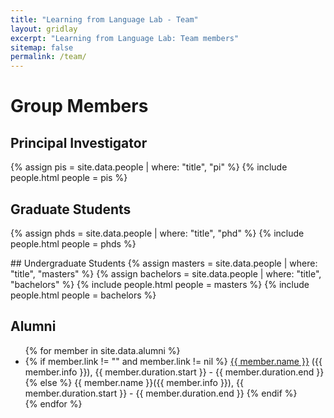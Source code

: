 ```yaml
---
title: "Learning from Language Lab - Team"
layout: gridlay
excerpt: "Learning from Language Lab: Team members"
sitemap: false
permalink: /team/
---
```


# Group Members


## Principal Investigator
{% assign pis = site.data.people | where: "title", "pi"  %}
{% include people.html people = pis %}
<div class='row'></div>

## Graduate Students 
{% assign phds = site.data.people | where: "title", "phd"  %}
{% include people.html people = phds %}
<div class='row'></div>
## Undergraduate Students
{% assign masters = site.data.people | where: "title", "masters"  %}
{% assign bachelors = site.data.people | where: "title", "bachelors"  %}
{% include people.html people = masters %}
{% include people.html people = bachelors %}
<div class='row'></div>


## Alumni


<ul>
{% for member in site.data.alumni %}
<li>
  {% if member.link != "" and member.link != nil %}
    <a href="{{ member.link }}">{{ member.name }}</a> ({{ member.info }}), {{ member.duration.start }} - {{ member.duration.end }}
  {% else %}
    {{ member.name }}({{ member.info }}), {{ member.duration.start }} - {{ member.duration.end }}
  {% endif %}
</li>
{% endfor %}
</ul>
